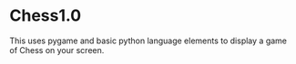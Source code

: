 # Chess1.0
This uses pygame and basic python language elements to display a game of Chess on your screen.
